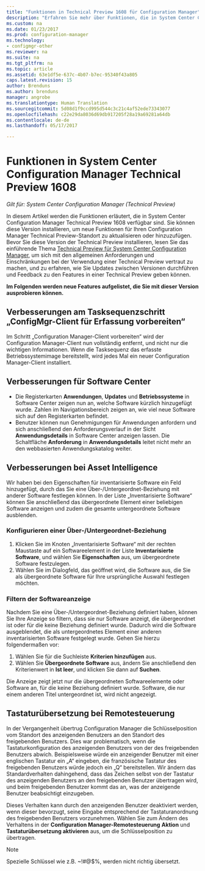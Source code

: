 ```yaml
---
title: "Funktionen in Technical Preview 1608 für Configuration Manager"
description: "Erfahren Sie mehr über Funktionen, die in System Center Configuration Manager Technical Preview 1608 zur Verfügung stehen."
ms.custom: na
ms.date: 01/23/2017
ms.prod: configuration-manager
ms.technology:
- configmgr-other
ms.reviewer: na
ms.suite: na
ms.tgt_pltfrm: na
ms.topic: article
ms.assetid: 63e1df5e-637c-4b07-b7ec-95340f43a805
caps.latest.revision: 15
author: Brenduns
ms.author: brenduns
manager: angrobe
ms.translationtype: Human Translation
ms.sourcegitcommit: 5d08d1f9ccd995d544c3c21c4af52ede73343077
ms.openlocfilehash: c22e29da8036d69db917205f28a19a69281a64db
ms.contentlocale: de-de
ms.lasthandoff: 05/17/2017

---
```

# <a name="capabilities-in-technical-preview-1608-for-system-center-configuration-manager"></a>Funktionen in System Center Configuration Manager Technical Preview 1608

*Gilt für: System Center Configuration Manager (Technical Preview)*

In diesem Artikel werden die Funktionen erläutert, die in System Center Configuration Manager Technical Preview 1608 verfügbar sind. Sie können diese Version installieren, um neue Funktionen für Ihren Configuration Manager Technical Preview-Standort zu aktualisieren oder hinzuzufügen.      Bevor Sie diese Version der Technical Preview installieren, lesen Sie das einführende Thema [Technical Preview für System Center Configuration Manager](../../core/get-started/technical-preview.md), um sich mit den allgemeinen Anforderungen und Einschränkungen bei der Verwendung einer Technical Preview vertraut zu machen, und zu erfahren, wie Sie Updates zwischen Versionen durchführen und Feedback zu den Features in einer Technical Preview geben können.    


**Im Folgenden werden neue Features aufgelistet, die Sie mit dieser Version ausprobieren können.**  




##  <a name="improvements-to-the-prepare-configmgr-client-for-capture-task-sequence-step"></a>Verbesserungen am Tasksequenzschritt „ConfigMgr-Client für Erfassung vorbereiten“  
Im Schritt „Configuration Manager-Client vorbereiten“ wird der Configuration Manager-Client nun vollständig entfernt, und nicht nur die wichtigen Informationen. Wenn die Tasksequenz das erfasste Betriebssystemimage bereitstellt, wird jedes Mal ein neuer Configuration Manager-Client installiert.  


## <a name="improvements-to-software-center"></a>Verbesserungen für Software Center
* Die Registerkarten **Anwendungen**, **Updates** und **Betriebssysteme** in Software Center zeigen nun an, welche Software kürzlich hinzugefügt wurde. Zahlen im Navigationsbereich zeigen an, wie viel neue Software sich auf den Registerkarten befindet.
* Benutzer können nun Genehmigungen für Anwendungen anfordern und sich anschließend den Anforderungsverlauf in der Sicht **Anwendungsdetails** in Software Center anzeigen lassen. Die Schaltfläche **Anforderung** in **Anwendungsdetails** leitet nicht mehr an den webbasierten Anwendungskatalog weiter.

## <a name="improvements-to-asset-intelligence"></a>Verbesserungen bei Asset Intelligence
Wir haben bei den Eigenschaften für inventarisierte Software ein Feld hinzugefügt, durch das Sie eine Über-/Untergeordnet-Beziehung mit anderer Software festlegen können. In der Liste „Inventarisierte Software“ können Sie anschließend das übergeordnete Element einer beliebigen Software anzeigen und zudem die gesamte untergeordnete Software ausblenden.

### <a name="configure-a-parent-to-child-relationship"></a>Konfigurieren einer Über-/Untergeordnet-Beziehung
  1. Klicken Sie im Knoten „Inventarisierte Software“ mit der rechten Maustaste auf ein Softwareelement in der Liste **Inventarisierte Software**, und wählen Sie **Eigenschaften** aus, um übergeordnete Software festzulegen.
  2. Wählen Sie im Dialogfeld, das geöffnet wird, die Software aus, die Sie als übergeordnete Software für Ihre ursprüngliche Auswahl festlegen möchten.

### <a name="filter-the-software-display"></a>Filtern der Softwareanzeige
Nachdem Sie eine Über-/Untergeordnet-Beziehung definiert haben, können Sie Ihre Anzeige so filtern, dass sie nur Software anzeigt, die übergeordnet ist oder für die keine Beziehung definiert wurde. Dadurch wird die Software ausgeblendet, die als untergeordnetes Element einer anderen inventarisierten Software festgelegt wurde. Gehen Sie hierzu folgendermaßen vor:
   1.    Wählen Sie für die Suchleiste **Kriterien hinzufügen** aus.
   2. Wählen Sie **Übergeordnete Software** aus, ändern Sie anschließend den Kriterienwert in **Ist leer**, und klicken Sie dann auf **Suchen**.

Die Anzeige zeigt jetzt nur die übergeordneten Softwareelemente oder Software an, für die keine Beziehung definiert wurde. Software, die nur einem anderen Titel untergeordnet ist, wird nicht angezeigt.

## <a name="remote-control-keyboard-translation"></a>Tastaturübersetzung bei Remotesteuerung
In der Vergangenheit übertrug Configuration Manager die Schlüsselposition vom Standort des anzeigenden Benutzers an den Standort des freigebenden Benutzers. Dies war problematisch, wenn die Tastaturkonfiguration des anzeigenden Benutzers von der des freigebenden Benutzers abwich. Beispielsweise würde ein anzeigender Benutzer mit einer englischen Tastatur ein „A“ eingeben, die französische Tastatur des freigebenden Benutzers würde jedoch ein „Q“ bereitstellen. Wir ändern das Standardverhalten dahingehend, dass das Zeichen selbst von der Tastatur des anzeigenden Benutzers an den freigebenden Benutzer übertragen wird, und beim freigebenden Benutzer kommt das an, was der anzeigende Benutzer beabsichtigt einzugeben.

Dieses Verhalten kann durch den anzeigenden Benutzer deaktiviert werden, wenn dieser bevorzugt, seine Eingabe entsprechend der Tastaturanordnung des freigebenden Benutzers vorzunehmen. Wählen Sie zum Ändern des Verhaltens in der **Configuration Manager-Remotesteuerung** **Aktion** und **Tastaturübersetzung aktivieren** aus, um die Schlüsselposition zu übertragen.

> [!NOTE]
>
> Spezielle Schlüssel wie z.B. ~!#@$%, werden nicht richtig übersetzt.

